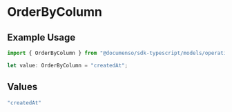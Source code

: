 # OrderByColumn

## Example Usage

```typescript
import { OrderByColumn } from "@documenso/sdk-typescript/models/operations";

let value: OrderByColumn = "createdAt";
```

## Values

```typescript
"createdAt"
```